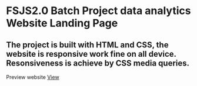# FSJS2.0 Batch Project data analytics Website Landing Page

## The project is built with HTML and CSS, the website is responsive work fine on all device. Resonsiveness is achieve by CSS media queries.

Preview website [View]()